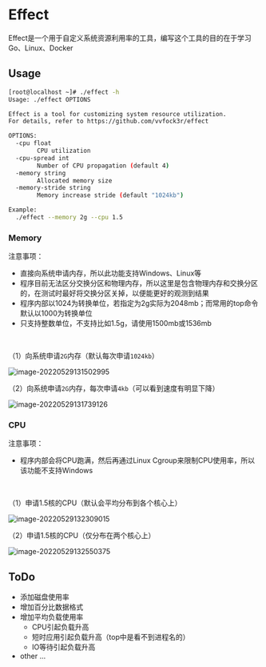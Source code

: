 # Effect

Effect是一个用于自定义系统资源利用率的工具，编写这个工具的目的在于学习Go、Linux、Docker



## Usage

```bash
[root@localhost ~]# ./effect -h
Usage: ./effect OPTIONS 

Effect is a tool for customizing system resource utilization.
For details, refer to https://github.com/vvfock3r/effect

OPTIONS:
  -cpu float
        CPU utilization
  -cpu-spread int
        Number of CPU propagation (default 4)
  -memory string
        Allocated memory size
  -memory-stride string
        Memory increase stride (default "1024kb")

Example:
  ./effect --memory 2g --cpu 1.5
```

### Memory

注意事项：

* 直接向系统申请内存，所以此功能支持Windows、Linux等
* 程序目前无法区分交换分区和物理内存，所以这里是包含物理内存和交换分区的，在测试时最好将交换分区关掉，以便能更好的观测到结果
* 程序内部以1024为转换单位，若指定为2g实际为2048mb；而常用的top命令默认以1000为转换单位
* 只支持整数单位，不支持比如1.5g，请使用1500mb或1536mb

<br />

（1）向系统申请`2G`内存（默认每次申请`1024kb`）

![image-20220529131502995](https://tuchuang-1257805459.cos.ap-shanghai.myqcloud.com/image-20220529131502995.png)

（2）向系统申请`2G`内存，每次申请`4kb`（可以看到速度有明显下降）

![image-20220529131739126](https://tuchuang-1257805459.cos.ap-shanghai.myqcloud.com/image-20220529131739126.png)

### CPU

注意事项：

* 程序内部会将CPU跑满，然后再通过Linux Cgroup来限制CPU使用率，所以该功能不支持Windows

<br />

（1）申请1.5核的CPU（默认会平均分布到各个核心上）

![image-20220529132309015](https://tuchuang-1257805459.cos.ap-shanghai.myqcloud.com/image-20220529132309015.png)

（2）申请1.5核的CPU（仅分布在两个核心上）

![image-20220529132550375](https://tuchuang-1257805459.cos.ap-shanghai.myqcloud.com/image-20220529132550375.png)



## ToDo

* 添加磁盘使用率
* 增加百分比数据格式
* 增加平均负载使用率
  * CPU引起负载升高
  * 短时应用引起负载升高（top中是看不到进程名的）
  * IO等待引起负载升高
* other ...
